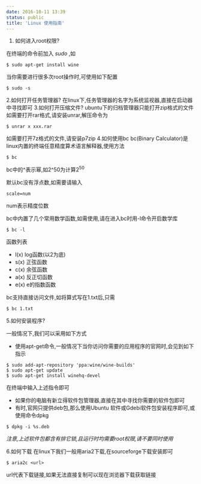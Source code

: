 ```yaml
---
date: 2016-10-11 13:39
status: public
title: 'Linux 使用指南'
---
```


1. 如何进入root权限?

在终端的命令前加入 $sudo$ ,如
```shell
$ sudo apt-get install wine
```
当你需要进行很多次root操作时,可使用如下配置
```shell
$ sudo -s
```
2.如何打开任务管理器?
在linux下,任务管理器的名字为系统监视器,直接在启动器中寻找即可
3.如何打开压缩文件?
ubuntu下的归档管理器只能打开zip格式的文件
如需要打开rar格式,请安装unrar,解压命令为
```shell
$ unrar x xxx.rar
```
如需要打开7z格式的文件,请安装p7zip
4.如何使用bc
bc(Binary Calculator)是linux内置的终端任意精度算术语言解释器,使用方法
```shell
$ bc
```

bc中的^表示幂,如2^50为计算$2^50$

默认bc没有浮点数,如需要请输入
```bc
scale=num
```
num表示精度位数

bc中内置了几个常用数学函数,如需使用,请在进入bc时用-l命令开启数学库
```shell
$ bc -l
```
函数列表
* l(x) log函数(以2为底)
* s(x) 正弦函数
* c(x) 余弦函数
* a(x) 反正切函数
* e(x) e的指数函数

bc支持直接访问文件,如将算式写在1.txt后,只需
``` shell
$ bc 1.txt
```
5.如何安装程序?

一般情况下,我们可以采用如下方式

* 使用apt-get命令,一般情况下当你访问你需要的应用程序的官网时,会见到如下指示
```shell
$ sudo add-apt-repository 'ppa:wine/wine-builds'
$ sudo apt-get update
$ sudo apt-get install winehq-devel
```
在终端中输入上述指令即可

* 如果你的电脑有新立得软件包管理器,直接在其中寻找你需要的软件包即可
* 有时,官网只提供deb包,那么使用Ubuntu 软件或Gdebi软件包安装程序即可,或使用命令dpkg
``` shell
$ dpkg -i %s.deb
```

 _注意,上述软件包都含有排它锁,且运行时均需要root权限,请不要同时使用_


6.如何下载
在linux下我们一般用aria2下载,在sourceforge下载安装即可
``` shell
$ aria2c <url>
```
url代表下载链接,如果无法直接复制可以现在浏览器下载获取链接
